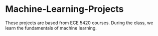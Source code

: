 # Machine-Learning-Projects
These projects are based from ECE 5420 courses. During the class, we learn the fundamentals of machine learning.
